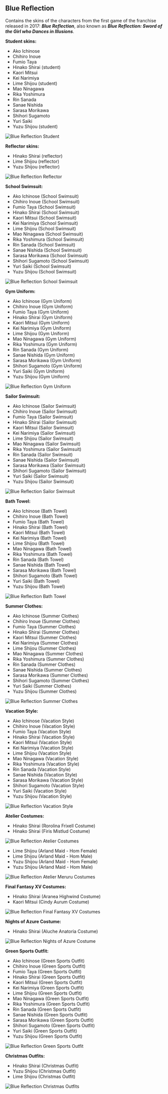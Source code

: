 ## Blue Reflection
Contains the skins of the characters from the first game of the franchise released in 2017: ***Blue Reflection***, also known as ***Blue Reflection: Sword of the Girl who Dances in Illusions***.

**Student skins:**
- Ako Ichinose
- Chihiro Inoue
- Fumio Taya
- Hinako Shirai (student)
- Kaori Mitsui
- Kei Narimiya
- Lime Shijou (student)
- Mao Ninagawa
- Rika Yoshimura
- Rin Sanada
- Sanae Nishida
- Sarasa Morikawa
- Shihori Sugamoto
- Yuri Saiki
- Yuzu Shijou (student)

![Blue Reflection Student](/src/img/br/BlueReflectionStudentCharacters.png)

**Reflector skins:**
- Hinako Shirai (reflector)
- Lime Shijou (reflector)
- Yuzu Shijou (reflector)

![Blue Reflection Reflector](/src/img/br/BlueReflectionReflectorCharacters.png)

**School Swimsuit:**
- Ako Ichinose (School Swimsuit)
- Chihiro Inoue (School Swimsuit)
- Fumio Taya (School Swimsuit)
- Hinako Shirai (School Swimsuit)
- Kaori Mitsui (School Swimsuit)
- Kei Narimiya (School Swimsuit)
- Lime Shijou (School Swimsuit)
- Mao Ninagawa (School Swimsuit)
- Rika Yoshimura (School Swimsuit)
- Rin Sanada (School Swimsuit)
- Sanae Nishida (School Swimsuit)
- Sarasa Morikawa (School Swimsuit)
- Shihori Sugamoto (School Swimsuit)
- Yuri Saiki (School Swimsuit)
- Yuzu Shijou (School Swimsuit)

![Blue Reflection School Swimsuit](/src/img/br/BlueReflectionSchoolSwimsuit.png)

**Gym Uniform:**
- Ako Ichinose (Gym Uniform)
- Chihiro Inoue (Gym Uniform)
- Fumio Taya (Gym Uniform)
- Hinako Shirai (Gym Uniform)
- Kaori Mitsui (Gym Uniform)
- Kei Narimiya (Gym Uniform)
- Lime Shijou (Gym Uniform)
- Mao Ninagawa (Gym Uniform)
- Rika Yoshimura (Gym Uniform)
- Rin Sanada (Gym Uniform)
- Sanae Nishida (Gym Uniform)
- Sarasa Morikawa (Gym Uniform)
- Shihori Sugamoto (Gym Uniform)
- Yuri Saiki (Gym Uniform)
- Yuzu Shijou (Gym Uniform)

![Blue Reflection Gym Uniform](/src/img/br/BlueReflectionGymUniform.png)

**Sailor Swimsuit:**
- Ako Ichinose (Sailor Swimsuit)
- Chihiro Inoue (Sailor Swimsuit)
- Fumio Taya (Sailor Swimsuit)
- Hinako Shirai (Sailor Swimsuit)
- Kaori Mitsui (Sailor Swimsuit)
- Kei Narimiya (Sailor Swimsuit)
- Lime Shijou (Sailor Swimsuit)
- Mao Ninagawa (Sailor Swimsuit)
- Rika Yoshimura (Sailor Swimsuit)
- Rin Sanada (Sailor Swimsuit)
- Sanae Nishida (Sailor Swimsuit)
- Sarasa Morikawa (Sailor Swimsuit)
- Shihori Sugamoto (Sailor Swimsuit)
- Yuri Saiki (Sailor Swimsuit)
- Yuzu Shijou (Sailor Swimsuit)

![Blue Reflection Sailor Swimsuit](/src/img/br/BlueReflectionSailorSwimsuit.png)

**Bath Towel:**
- Ako Ichinose (Bath Towel)
- Chihiro Inoue (Bath Towel)
- Fumio Taya (Bath Towel)
- Hinako Shirai (Bath Towel)
- Kaori Mitsui (Bath Towel)
- Kei Narimiya (Bath Towel)
- Lime Shijou (Bath Towel)
- Mao Ninagawa (Bath Towel)
- Rika Yoshimura (Bath Towel)
- Rin Sanada (Bath Towel)
- Sanae Nishida (Bath Towel)
- Sarasa Morikawa (Bath Towel)
- Shihori Sugamoto (Bath Towel)
- Yuri Saiki (Bath Towel)
- Yuzu Shijou (Bath Towel)

![Blue Reflection Bath Towel](/src/img/br/BlueReflectionBathTowel.png)

**Summer Clothes:**
- Ako Ichinose (Summer Clothes)
- Chihiro Inoue (Summer Clothes)
- Fumio Taya (Summer Clothes)
- Hinako Shirai (Summer Clothes)
- Kaori Mitsui (Summer Clothes)
- Kei Narimiya (Summer Clothes)
- Lime Shijou (Summer Clothes)
- Mao Ninagawa (Summer Clothes)
- Rika Yoshimura (Summer Clothes)
- Rin Sanada (Summer Clothes)
- Sanae Nishida (Summer Clothes)
- Sarasa Morikawa (Summer Clothes)
- Shihori Sugamoto (Summer Clothes)
- Yuri Saiki (Summer Clothes)
- Yuzu Shijou (Summer Clothes)

![Blue Reflection Summer Clothes](/src/img/br/BlueReflectionSummerClothes.png)

**Vacation Style:**
- Ako Ichinose (Vacation Style)
- Chihiro Inoue (Vacation Style)
- Fumio Taya (Vacation Style)
- Hinako Shirai (Vacation Style)
- Kaori Mitsui (Vacation Style)
- Kei Narimiya (Vacation Style)
- Lime Shijou (Vacation Style)
- Mao Ninagawa (Vacation Style)
- Rika Yoshimura (Vacation Style)
- Rin Sanada (Vacation Style)
- Sanae Nishida (Vacation Style)
- Sarasa Morikawa (Vacation Style)
- Shihori Sugamoto (Vacation Style)
- Yuri Saiki (Vacation Style)
- Yuzu Shijou (Vacation Style)

![Blue Reflection Vacation Style](/src/img/br/BlueReflectionVacationStyle.png)

**Atelier Costumes:**
- Hinako Shirai (Rorolina Frixell Costume)
- Hinako Shirai (Firis Mistlud Costume)

![Blue Reflection Atelier Costumes](/src/img/br/BlueReflectionAtelierCostumes.png)

- Lime Shijou (Arland Maid - Hom Female)
- Lime Shijou (Arland Maid - Hom Male)
- Yuzu Shijou (Arland Maid - Hom Female)
- Yuzu Shijou (Arland Maid - Hom Male)

![Blue Reflection Atelier Meruru Costumes](/src/img/br/BlueReflectionAtelierMeruruCostumes.png)

**Final Fantasy XV Costumes:**
- Hinako Shirai (Aranea Highwind Costume)
- Kaori Mitsui (Cindy Aurum Costume)

![Blue Reflection Final Fantasy XV Costumes](/src/img/br/BlueReflectionFinalFantasyXVCostumes.png)

**Nights of Azure Costume:**
- Hinako Shirai (Aluche Anatoria Costume)

![Blue Reflection Nights of Azure Costume](/src/img/br/BlueReflectionNightsOfAzureCostume.png)

**Green Sports Outfit:**
- Ako Ichinose (Green Sports Outfit)
- Chihiro Inoue (Green Sports Outfit)
- Fumio Taya (Green Sports Outfit)
- Hinako Shirai (Green Sports Outfit)
- Kaori Mitsui (Green Sports Outfit)
- Kei Narimiya (Green Sports Outfit)
- Lime Shijou (Green Sports Outfit)
- Mao Ninagawa (Green Sports Outfit)
- Rika Yoshimura (Green Sports Outfit)
- Rin Sanada (Green Sports Outfit)
- Sanae Nishida (Green Sports Outfit)
- Sarasa Morikawa (Green Sports Outfit)
- Shihori Sugamoto (Green Sports Outfit)
- Yuri Saiki (Green Sports Outfit)
- Yuzu Shijou (Green Sports Outfit)

![Blue Reflection Green Sports Outfit](/src/img/br/BlueReflectionGreenSportsOutfit.png)

**Christmas Outfits:**
- Hinako Shirai (Christmas Outfit)
- Yuzu Shijou (Christmas Outfit)
- Lime Shijou (Christmas Outfit)

![Blue Reflection Christmas Outfits](/src/img/br/BlueReflectionChristmasOutfits.png)
